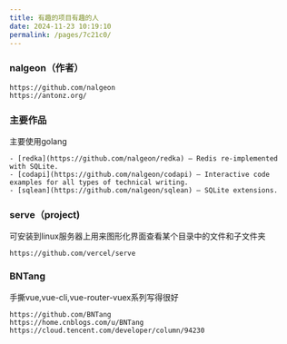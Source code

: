 ```yaml
---
title: 有趣的项目有趣的人
date: 2024-11-23 10:19:10
permalink: /pages/7c21c0/
---
```

### nalgeon（作者）

```
https://github.com/nalgeon
https://antonz.org/
```

### 主要作品

主要使用golang

```
- [redka](https://github.com/nalgeon/redka) — Redis re-implemented with SQLite.
- [codapi](https://github.com/nalgeon/codapi) — Interactive code examples for all types of technical writing.
- [sqlean](https://github.com/nalgeon/sqlean) — SQLite extensions.
```



### serve（project)

可安装到linux服务器上用来图形化界面查看某个目录中的文件和子文件夹

```
https://github.com/vercel/serve
```

### BNTang

手撕vue,vue-cli,vue-router-vuex系列写得很好

```
https://github.com/BNTang
https://home.cnblogs.com/u/BNTang
https://cloud.tencent.com/developer/column/94230
```

